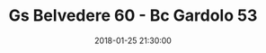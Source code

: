---
title: Gs Belvedere 60 - Bc Gardolo 53
date: 2018-01-25 21:30:00
squadra-a: Bc Gardolo
punteggio-a: 53
squadra-b: Gs Belvedere
punteggio-b: 60
partite/squadra: promozione-17-18
luogo: PALESTRA NAVARINI
categoria: promozione
---